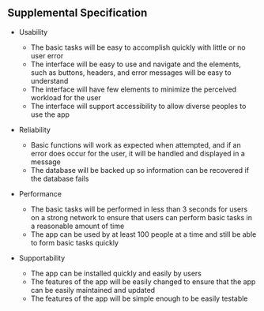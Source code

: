 ## Supplemental Specification
- Usability
    - The basic tasks will be easy to accomplish quickly with little or no user error
    - The interface will be easy to use and navigate and the elements, such as buttons, headers, and error messages will be easy to understand
    - The interface will have few elements to minimize the perceived workload for the user
    - The interface will support accessibility to allow diverse peoples to use the app

- Reliability
    - Basic functions will work as expected when attempted, and if an error does occur for the user, it will be handled and displayed in a message 
    - The database will be backed up so information can be recovered if the database fails

- Performance
    - The basic tasks will be performed in less than 3 seconds for users on a strong network to ensure that users can perform basic tasks in a reasonable amount of time
    - The app can be used by at least 100 people at a time and still be able to form basic tasks quickly

- Supportability
    - The app can be installed quickly and easily by users
    - The features of the app will be easily changed to ensure that the app can be easily maintained and updated
    - The features of the app will be simple enough to be easily testable 
